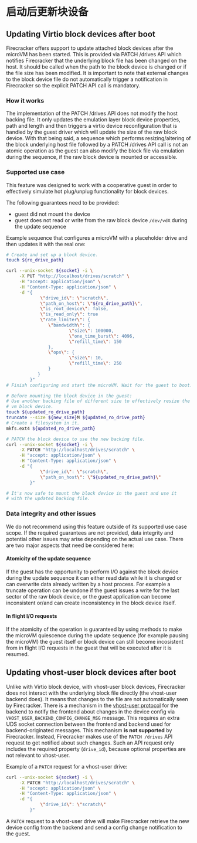 # 启动后更新块设备

## Updating Virtio block devices after boot

Firecracker offers support to update attached block devices after the microVM
has been started. This is provided via PATCH /drives API which notifies
Firecracker that the underlying block file has been changed on the host. It
should be called when the path to the block device is changed or if the file
size has been modified. It is important to note that external changes to the
block device file do not automatically trigger a notification in Firecracker so
the explicit PATCH API call is mandatory.

### How it works

The implementation of the PATCH /drives API does not modify the host backing
file. It only updates the emulation layer block device properties, path and
length and then triggers a virtio device reconfiguration that is handled by the
guest driver which will update the size of the raw block device. With that being
said, a sequence which performs resizing/altering of the block underlying host
file followed by a PATCH /drives API call is not an atomic operation as the
guest can also modify the block file via emulation during the sequence, if the
raw block device is mounted or accessible.

### Supported use case

This feature was designed to work with a cooperative guest in order to
effectively simulate hot plug/unplug functionality for block devices.

The following guarantees need to be provided:

- guest did not mount the device
- guest does not read or write from the raw block device `/dev/vdX` during the
  update sequence

Example sequence that configures a microVM with a placeholder drive and then
updates it with the real one:

```bash
# Create and set up a block device.
touch ${ro_drive_path}

curl --unix-socket ${socket} -i \
     -X PUT "http://localhost/drives/scratch" \
     -H "accept: application/json" \
     -H "Content-Type: application/json" \
     -d "{
             \"drive_id\": \"scratch\",
             \"path_on_host\": \"${ro_drive_path}\",
             \"is_root_device\": false,
             \"is_read_only\": true
             \"rate_limiter\": {
                \"bandwidth\": {
                        \"size\": 100000,
                        \"one_time_burst\": 4096,
                        \"refill_time\": 150
                },
                \"ops\": {
                        \"size\": 10,
                        \"refill_time\": 250
                }
            }
         }"
# Finish configuring and start the microVM. Wait for the guest to boot.

# Before mounting the block device in the guest:
# Use another backing file of different size to effectively resize the
# vm block device.
touch ${updated_ro_drive_path}
truncate --size ${new_size}M ${updated_ro_drive_path}
# Create a filesystem in it.
mkfs.ext4 ${updated_ro_drive_path}

# PATCH the block device to use the new backing file.
curl --unix-socket ${socket} -i \
     -X PATCH "http://localhost/drives/scratch" \
     -H "accept: application/json" \
     -H "Content-Type: application/json" \
     -d "{
             \"drive_id\": \"scratch\",
             \"path_on_host\": \"${updated_ro_drive_path}\"
         }"

# It's now safe to mount the block device in the guest and use it
# with the updated backing file.
```

### Data integrity and other issues

We do not recommend using this feature outside of its supported use case scope.
If the required guarantees are not provided, data integrity and potential other
issues may arise depending on the actual use case. There are two major aspects
that need be considered here:

#### Atomicity of the update sequence

If the guest has the opportunity to perform I/O against the block device during
the update sequence it can either read data while it is changed or can overwrite
data already written by a host process. For example a truncate operation can be
undone if the guest issues a write for the last sector of the raw block device,
or the guest application can become inconsistent or/and can create inconsistency
in the block device itself.

#### In flight I/O requests

If the atomicity of the operation is guaranteed by using methods to make the
microVM quiescence during the update sequence (for example pausing the microVM)
the guest itself or block device can still become incosistent from in flight I/O
requests in the guest that will be executed after it is resumed.

## Updating vhost-user block devices after boot

Unlike with Virtio block device, with vhost-user block devices, Firecracker does
not interact with the underlying block file directly (the vhost-user backend
does). It means that changes to the file are not automatically seen by
Firecracker. There is a mechanism in the
[vhost-user protocol](https://qemu-project.gitlab.io/qemu/interop/vhost-user.html)
for the backend to notify the frontend about changes in the device config via
`VHOST_USER_BACKEND_CONFIG_CHANGE_MSG` message. This requires an extra UDS
socket connection between the frontend and backend used for backend-originated
messages. This mechanism **is not supported** by Firecracker. Instead,
Firecracker makes use of the `PATCH /drives` API request to get notified about
such changes. Such an API request only includes the required property
(`drive_id`), because optional properties are not relevant to vhost-user.

Example of a `PATCH` request for a vhost-user drive:

```bash
curl --unix-socket ${socket} -i \
     -X PATCH "http://localhost/drives/scratch" \
     -H "accept: application/json" \
     -H "Content-Type: application/json" \
     -d "{
             \"drive_id\": \"scratch\"
         }"
```

A `PATCH` request to a vhost-user drive will make Firecracker retrieve the new
device config from the backend and send a config change notification to the
guest.
